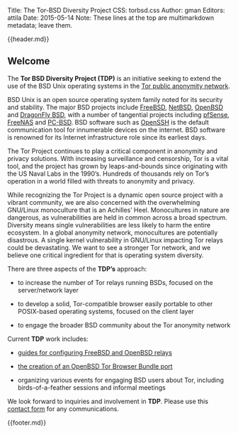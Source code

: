 Title: The Tor-BSD Diversity Project
CSS: torbsd.css
Author: gman
Editors: attila
Date: 2015-05-14
Note: These lines at the top are multimarkdown metadata; leave them.

{{header.md}}

## Welcome ##

The __Tor BSD Diversity Project (TDP)__ is an initiative seeking to
extend the use of the BSD Unix operating systems in the
[Tor public anonymity network](https://www.torproject.org).

BSD Unix is an open source operating system family noted for its
security and stability. The major BSD projects include
[FreeBSD](https://www.freebsd.org), [NetBSD](https://www.netbsd.org),
[OpenBSD](http://www.openbsd.org) and
[DragonFly BSD](http://www.dragonflybsd.org), with a number of
tangential projects including [pfSense](https://www.pfsense.org),
[FreeNAS](https://www.freenas.org) and
[PC-BSD](https://www.pcbsd.org). BSD software such as
[OpenSSH](http://www.openssh.com) is the default communication tool
for innumerable devices on the internet. BSD software is renowned for
its Internet infrastructure role since its earliest days.

The Tor Project continues to play a critical component in anonymity
and privacy solutions. With increasing surveillance and censorship,
Tor is a vital tool, and the project has grown by leaps-and-bounds
since originating with the US Naval Labs in the 1990’s. Hundreds of
thousands rely on Tor’s operation in a world filled with threats to
anonymity and privacy.

While recognizing the Tor Project is a dynamic open source project
with a vibrant community, we are also concerned with the overwhelming
GNU/Linux monoculture that is an Achilles’ Heel. Monocultures in
nature are dangerous, as vulnerabilities are held in common across a
broad spectrum. Diversity means single vulnerabilities are less likely
to harm the entire ecosystem. In a global anonymity network,
monocultures are potentially disastrous. A single kernel vulnerability
in GNU/Linux impacting Tor relays could be devastating. We want to see
a stronger Tor network, and we believe one critical ingredient for
that is operating system diversity.

There are three aspects of the __TDP’s__ approach:

* to increase the number of Tor relays running BSDs, focused on the
  server/network layer

* to develop a solid, Tor-compatible browser easily portable to other
  POSIX-based operating systems, focused on the client layer

* to engage the broader BSD community about the Tor anonymity network

Current __TDP__ work includes:

* [guides for configuring FreeBSD and OpenBSD relays](relay-guides.html)

* [the creation of an OpenBSD Tor Browser Bundle port](https://github.com/torbsd/openbsd-ports)

* organizing various events for engaging BSD users about Tor,
  including birds-of-a-feather sessions and informal meetings

We look forward to inquiries and involvement in __TDP__.  Please use
this [contact form](contact.html) for any communications.

{{footer.md}}
